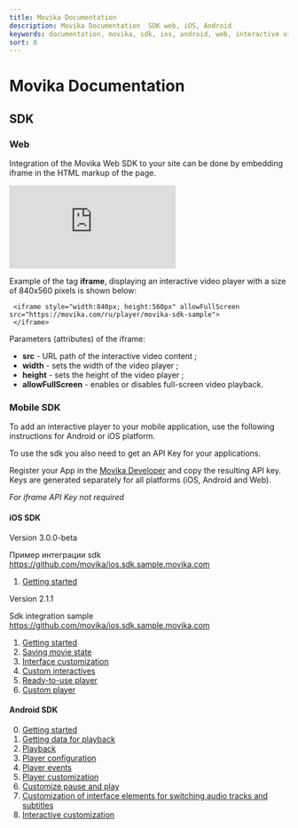 ```yaml
---
title: Movika Documentation
description: Movika Documentation  SDK web, iOS, Android
keywords: documentation, movika, sdk, ios, android, web, interactive video
sort: 0
---
```


# Movika Documentation

## SDK

### Web

Integration of the Movika Web SDK to your site can be done by embedding iframe in the HTML markup of the page.

 <iframe allowFullScreen src="https://movika.com/ru/player/movika-sdk-sample" allowFullScreen scrolling="no" frameborder="0">
 </iframe>

Example of the tag **iframe**, displaying an interactive video player with a size of 840x560 pixels is shown below:

```
 <iframe style="width:840px; height:560px" allowFullScreen src="https://movika.com/ru/player/movika-sdk-sample">
 </iframe>
```

Parameters (attributes) of the iframe:

- **src** - URL path of the interactive video content ;
- **width** - sets the width of the video player ;
- **height** - sets the height of the video player ;
- **allowFullScreen** - enables or disables full-screen video playback.

### Mobile SDK

To add an interactive player to your mobile application, use the following instructions
for Android or iOS platform.

To use the sdk you also need to get an API Key for your applications. 

Register your App in the [Movika Developer](https://developer.movika.com) and copy the resulting API key. Keys are generated separately for all platforms (iOS, Android and Web).

*For iframe API Key not required*

#### iOS SDK
Version 3.0.0-beta

Пример интеграции sdk https://github.com/movika/ios.sdk.sample.movika.com
1. [Getting started](/sdk/ios/v3/get-started.md)

Version 2.1.1

Sdk integration sample https://github.com/movika/ios.sdk.sample.movika.com

1. [Getting started](/sdk/ios/get-started.md)
2. [Saving movie state](/sdk/ios/save-state.md)
3. [Interface customization](/sdk/ios/ui-customization.md)
4. [Custom interactives](/sdk/ios/custom-events.md)
5. [Ready-to-use player](/sdk/ios/mk-easy-player.md)
6. [Custom player](/sdk/ios/mkplayer.md)

#### Android SDK

0. [Getting started](/sdk/android/getting-started.md)
1. [Getting data for playback](/sdk/android/getting-movie-bundle.md)
2. [Playback](/sdk/android/run-interactiveplayerview.md)
3. [Player configuration](/sdk/android/config.md)
4. [Player events](/sdk/android/player-events.md)
5. [Player customization](/sdk/android/introduce-to-player-customization.md)
6. [Customize pause and play](/sdk/android/play-pause-customization.md)
7. [Customization of interface elements for switching audio tracks and subtitles](/sdk/android/audio-subtitles-customization.md)
8. [Interactive customization](/sdk/android/interactive-customization.md)

